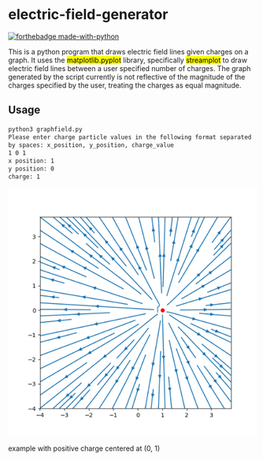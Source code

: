 # electric-field-generator
[![forthebadge made-with-python](http://ForTheBadge.com/images/badges/made-with-python.svg)](https://www.python.org/)

This is a python program that draws electric field lines given charges on a graph.
It uses the <mark>matplotlib.pyplot</mark> library, specifically <mark>streamplot</mark> to draw electric field lines between a user specified number of charges.
The graph generated by the script currently is not reflective of the magnitude of the charges specified by the user, treating the charges as equal magnitude.

## Usage

```
python3 graphfield.py
Please enter charge particle values in the following format separated by spaces: x_position, y_position, charge_value
1 0 1
x position: 1
y position: 0
charge: 1
```

![example with positive charge centered at (0, 1)](https://github.com/titan97/electric-field-generator/blob/main/single_charge.png)

example with positive charge centered at (0, 1)

